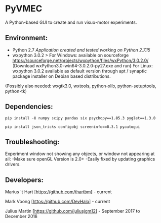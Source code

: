 # PyVMEC
A Python-based GUI to create and run visuo-motor experiments.

## Environment:

- Python 2.7 *Application created and tested working on Python 2.7.15*
- wxpython 3.0.2 > For Windows: available on sourceforge https://sourceforge.net/projects/wxpython/files/wxPython/3.0.2.0/
(Download wxPython3.0-win64-3.0.2.0-py27.exe and run)
  For Linux: wxpython 3.0.2 available as default version through apt / synaptic package installer on Debian based distributions.

(Possibly also needed: wxgtk3.0, wxtools, python-xlib, python-setuptools, python-tk)

## Dependencies:

`pip install -U numpy scipy pandas six psychopy==1.85.3 pyglet==1.3.0`

`pip install json_tricks configobj screeninfo==0.3.1 pyautogui`

## Troubleshooting:

Experiment window not showing any objects, or window not appearing at all:
-Make sure openGL Version is 2.0+
-Easily fixed by updating graphics drivers.

## Developers:

Marius 't Hart [https://github.com/thartbm] - current

Mark Voong [https://github.com/DevHalo] - current

Julius Martin [https://github.com/juliusjgm12] - September 2017 to December 2018
